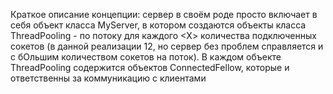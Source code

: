 Краткое описание концепции: сервер в своём роде просто включает в себя объект класса MyServer, в котором создаются объекты класса ThreadPooling - по потоку для каждого <Х> количества подключенных сокетов (в данной реализации 12, но сервер без проблем справляется и с бОльшим количеством сокетов на поток). В каждом объекте ThreadPooling содержится <X> объектов ConnectedFellow, которые и ответственны за коммуникацию с клиентами
